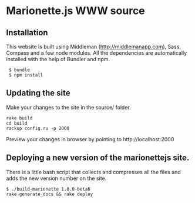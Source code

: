 Marionette.js WWW source
=============

Installation
-----------

This website is built using Middleman (http://middlemanapp.com), Sass, Compass and a few node modules. All the dependencies are automatically installed with the help of Bundler and npm.

     $ bundle
     $ npm install

Updating the site
-----

Make your changes to the site in the source/ folder.

    rake build
    cd build
    rackup config.ru -p 2000

Preview your changes in browser by pointing to http://localhost:2000


Deploying a new version of the marionettejs site.
-----

There is a little bash script that collects and compresses all the files and adds the new version number on the site.

    $ ./build-marionette 1.0.0-beta6
    rake generate_docs && rake deploy
